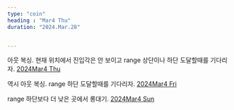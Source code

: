 ```yaml
---
type: "coin"
heading : "Mar4 Thu"
duration: "2024.Mar.28"


---
```

 


 
아웃 복싱. 현재 위치에서 진입각은 안 보이고 range 상단이나 하단 도달할때를 기다리자. 
[2024Mar4 Thu](/todo/images/Document2024Mar4-Thu.pdf)



 
역시 아웃 복싱. range 하단 도달할때를 기다리자. 
[2024Mar4 Fri](/todo/images/Document2024Mar4-Fri.pdf)


range 하단보다 더 낮은 곳에서 롱대기.
[2024Mar4 Sun](/todo/images/Document2024Mar4-Sun.pdf)




